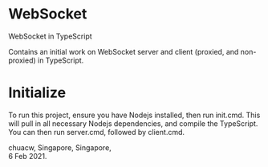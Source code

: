 # WebSocket
 WebSocket in TypeScript

Contains an initial work on WebSocket server and client (proxied, and non-proxied) in TypeScript.

# Initialize
To run this project, ensure you have Nodejs installed, then run init.cmd.
This will pull in all necessary Nodejs dependencies, and compile the TypeScript.
You can then run server.cmd, followed by client.cmd.

chuacw, Singapore, Singapore,  
6 Feb 2021.